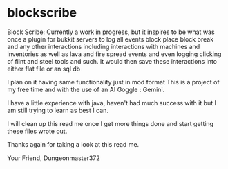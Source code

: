 # blockscribe
Block Scribe: Currently a work in progress, but it inspires to be what was once a plugin for bukkit servers to log all events block place block break and any other interactions including interactions with machines and inventories as well as lava and fire spread events and even logging clicking of flint and steel tools and such.  It would then save these interactions into either flat file or an sql db

I plan on it having same functionality just in mod format
This is a project of my free time and with the use of an AI Goggle : Gemini.

I have a little experience with java, haven't had much success with it but I am still trying to learn as best I can.

I will clean up this read me once I get more things done and start getting these files wrote out.

Thanks again for taking a look at this read me.

Your Friend,
Dungeonmaster372
